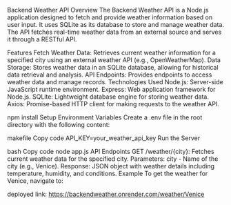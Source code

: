 Backend Weather API
Overview
The Backend Weather API is a Node.js application designed to fetch and provide weather information based on user input. It uses SQLite as its database to store and manage weather data. The API fetches real-time weather data from an external source and serves it through a RESTful API.

Features
Fetch Weather Data: Retrieves current weather information for a specified city using an external weather API (e.g., OpenWeatherMap).
Data Storage: Stores weather data in an SQLite database, allowing for historical data retrieval and analysis.
API Endpoints: Provides endpoints to access weather data and manage records.
Technologies Used
Node.js: Server-side JavaScript runtime environment.
Express: Web application framework for Node.js.
SQLite: Lightweight database engine for storing weather data.
Axios: Promise-based HTTP client for making requests to the weather API.

npm install
Setup Environment Variables
Create a .env file in the root directory with the following content:

makefile
Copy code
API_KEY=your_weather_api_key
Run the Server

bash
Copy code
node app.js
API Endpoints
GET /weather/{city}: Fetches current weather data for the specified city.
Parameters: city - Name of the city (e.g., Venice).
Response: JSON object with weather details including temperature, humidity, and conditions.
Example
To get the weather for Venice, navigate to:


deployed link: https://backendweather.onrender.com/weather/Venice